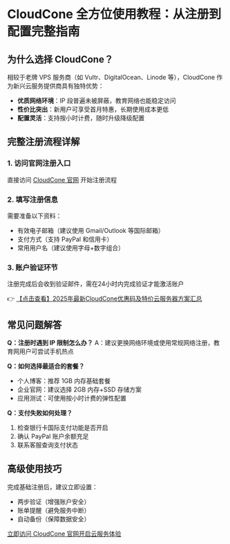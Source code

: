 # CloudCone 全方位使用教程：从注册到配置完整指南

## 为什么选择 CloudCone？

相较于老牌 VPS 服务商（如 Vultr、DigitalOcean、Linode 等），CloudCone 作为新兴云服务提供商具有独特优势：

- **优质网络环境**：IP 段普遍未被屏蔽，教育网络也能稳定访问
- **性价比突出**：新用户可享受首月特惠，长期使用成本更低
- **配置灵活**：支持按小时计费，随时升级降级配置

## 完整注册流程详解

### 1. 访问官网注册入口
直接访问 [CloudCone 官网](https://bit.ly/Cloudcone) 开始注册流程

### 2. 填写注册信息
需要准备以下资料：
- 有效电子邮箱（建议使用 Gmail/Outlook 等国际邮箱）
- 支付方式（支持 PayPal 和信用卡）
- 常用用户名（建议使用字母+数字组合）

### 3. 账户验证环节
注册完成后会收到验证邮件，需在24小时内完成验证才能激活账户

👉 [【点击查看】2025年最新CloudCone优惠码及特价云服务器方案汇总](https://bit.ly/Cloudcone)

## 常见问题解答

**Q：注册时遇到 IP 限制怎么办？**
A：建议更换网络环境或使用常规网络注册，教育网用户可尝试手机热点

**Q：如何选择最适合的套餐？**
- 个人博客：推荐 1GB 内存基础套餐
- 企业官网：建议选择 2GB 内存+SSD 存储方案
- 应用测试：可使用按小时计费的弹性配置

**Q：支付失败如何处理？**
1. 检查银行卡国际支付功能是否开启
2. 确认 PayPal 账户余额充足
3. 联系客服查询支付状态

## 高级使用技巧

完成基础注册后，建议立即设置：
- 两步验证（增强账户安全）
- 账单提醒（避免服务中断）
- 自动备份（保障数据安全）

[立即访问 CloudCone 官网开启云服务体验](https://bit.ly/Cloudcone)
